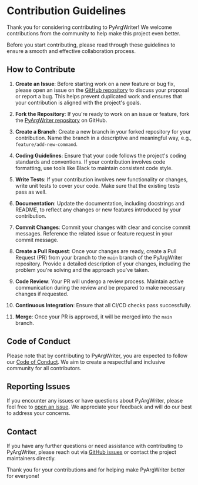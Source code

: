 # Contribution Guidelines

Thank you for considering contributing to PyArgWriter! We welcome contributions from the community to help make this project even better.

Before you start contributing, please read through these guidelines to ensure a smooth and effective collaboration process.

## How to Contribute

1. **Create an Issue**: Before starting work on a new feature or bug fix, please open an issue on the [GitHub repository](https://github.com/your-username/pyargwriter) to discuss your proposal or report a bug. This helps prevent duplicated work and ensures that your contribution is aligned with the project's goals.

2. **Fork the Repository**: If you're ready to work on an issue or feature, fork the [PyArgWriter repository](https://github.com/your-username/pyargwriter) on GitHub.

3. **Create a Branch**: Create a new branch in your forked repository for your contribution. Name the branch in a descriptive and meaningful way, e.g., `feature/add-new-command`.

4. **Coding Guidelines**: Ensure that your code follows the project's coding standards and conventions. If your contribution involves code formatting, use tools like Black to maintain consistent code style.

5. **Write Tests**: If your contribution involves new functionality or changes, write unit tests to cover your code. Make sure that the existing tests pass as well.

6. **Documentation**: Update the documentation, including docstrings and README, to reflect any changes or new features introduced by your contribution.

7. **Commit Changes**: Commit your changes with clear and concise commit messages. Reference the related issue or feature request in your commit message.

8. **Create a Pull Request**: Once your changes are ready, create a Pull Request (PR) from your branch to the `main` branch of the PyArgWriter repository. Provide a detailed description of your changes, including the problem you're solving and the approach you've taken.

9. **Code Review**: Your PR will undergo a review process. Maintain active communication during the review and be prepared to make necessary changes if requested.

10. **Continuous Integration**: Ensure that all CI/CD checks pass successfully.

11. **Merge**: Once your PR is approved, it will be merged into the `main` branch.

## Code of Conduct

Please note that by contributing to PyArgWriter, you are expected to follow our [Code of Conduct](CODE_OF_CONDUCT.md). We aim to create a respectful and inclusive community for all contributors.

## Reporting Issues

If you encounter any issues or have questions about PyArgWriter, please feel free to [open an issue](https://github.com/your-username/pyargwriter/issues). We appreciate your feedback and will do our best to address your concerns.

## Contact

If you have any further questions or need assistance with contributing to PyArgWriter, please reach out via [GitHub issues](https://github.com/your-username/pyargwriter/issues) or contact the project maintainers directly.

Thank you for your contributions and for helping make PyArgWriter better for everyone!